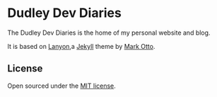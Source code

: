 # Dudley Dev Diaries

The Dudley Dev Diaries is the home of my personal website and blog.

It is based on [Lanyon](https://github.com/poole/lanyon),a [Jekyll](http://jekyllrb.com) theme by [Mark Otto](https://github.com/mdo).


## License
Open sourced under the [MIT license](LICENSE.md).